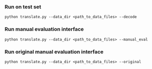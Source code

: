 ### Run on test set

`python translate.py --data_dir <path_to_data_files> --decode`

### Run manual evaluation interface

`python translate.py --data_dir <path_to_data_files> --manual_eval`

### Run original manual evaluation interface

`python translate.py --data_dir <path_to_data_files> --original`

